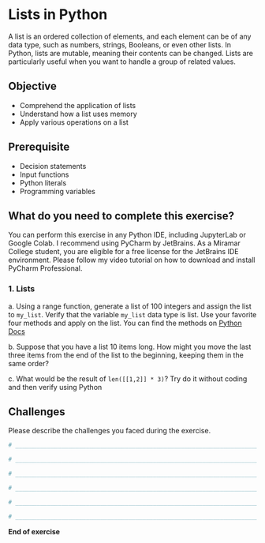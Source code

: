# Lists in Python
A list is an ordered collection of elements, and each element can be of any data type, such as numbers, strings, Booleans, or even other lists. In Python, lists are mutable, meaning their contents can be changed. Lists are particularly useful when you want to handle a group of related values.

## Objective
- Comprehend the application of lists
- Understand how a list uses memory
- Apply various operations on a list


## Prerequisite

- Decision statements
- Input functions
- Python literals
- Programming variables

## What do you need to complete this exercise?

You can perform this exercise in any Python IDE, including JupyterLab or Google Colab.
I recommend using PyCharm by JetBrains. As a Miramar College student, you are eligible for a free license for the JetBrains IDE environment. 
Please follow my video tutorial on how to download and install PyCharm Professional. 

### 1. Lists

a. Using a range function, generate a list of 100 integers and assign the list to ```my_list```. Verify that the variable ```my_list``` data type is list. Use your favorite four methods and apply on the list. You can find the methods on [Python Docs](https://docs.python.org/3/tutorial/datastructures.html)

b. Suppose that you have a list 10 items long. How might you move the last three items from the end of the list to the beginning, keeping them in the same order?

c. What would be the result of ```len([[1,2]] * 3)```? Try do it without coding and then verify using Python



## Challenges

Please describe the challenges you faced during the exercise.

```python
# _________________________________________________________________________________________________

# _________________________________________________________________________________________________

# _________________________________________________________________________________________________

# _________________________________________________________________________________________________

# _________________________________________________________________________________________________

# _________________________________________________________________________________________________

```

**End of exercise**
